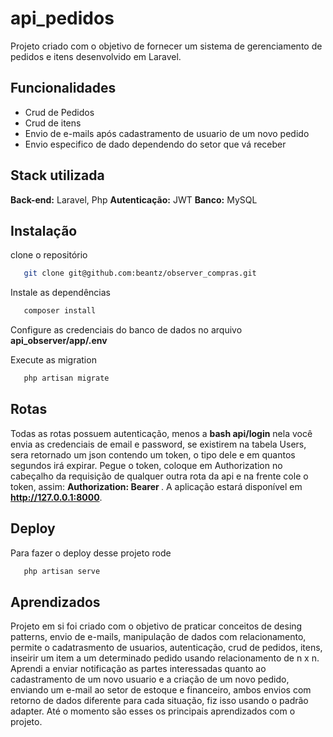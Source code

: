 
# api_pedidos

Projeto criado com o objetivo de fornecer um sistema de gerenciamento de pedidos e itens desenvolvido em Laravel.

## Funcionalidades

- Crud de Pedidos
- Crud de itens
- Envio de e-mails após cadastramento de usuario de um novo pedido
- Envio especifico de dado dependendo do setor que vá receber

## Stack utilizada

**Back-end:** Laravel, Php
**Autenticação:** JWT 
**Banco:** MySQL

## Instalação

clone o repositório

```bash
   git clone git@github.com:beantz/observer_compras.git
```

Instale as dependências

```bash
   composer install
```

Configure as credenciais do banco de dados no arquivo **api_observer/app/.env**

Execute as migration
```bash
   php artisan migrate
```

## Rotas

  Todas as rotas possuem autenticação, menos a **bash api/login** nela você envia as credenciais de email e password,
se existirem na tabela Users, sera retornado um json contendo um token, o tipo dele e em quantos segundos irá expirar.
  Pegue o token, coloque em Authorization no cabeçalho da requisição de qualquer outra rota da api e na frente cole o token,
assim: **Authorization: Bearer <token>**.
  A aplicação estará disponível em **http://127.0.0.1:8000**.

## Deploy

Para fazer o deploy desse projeto rode

```bash
   php artisan serve
```

## Aprendizados

Projeto em si foi criado com o objetivo de praticar conceitos de desing patterns, envio de e-mails, manipulação de dados com relacionamento, permite o cadatrasmento de usuarios, autenticação, crud de pedidos, itens, inseirir um item a um determinado pedido usando relacionamento de n x n. Aprendi a enviar notificação as partes interessadas quanto ao cadastramento de um novo usuario e a criação de um novo pedido, enviando um e-mail ao setor de estoque e financeiro, ambos envios com retorno de dados diferente para cada situação, fiz isso usando o padrão adapter. Até o momento são esses os principais aprendizados com o projeto.

